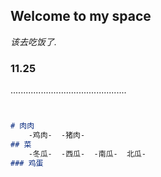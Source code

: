 ## Welcome to my space

_该去吃饭了._

### 11.25

..............................................

```markdown


# 肉肉
    -鸡肉-  -猪肉-
## 菜
    -冬瓜-  -西瓜-  -南瓜-  北瓜-
### 鸡蛋


```


